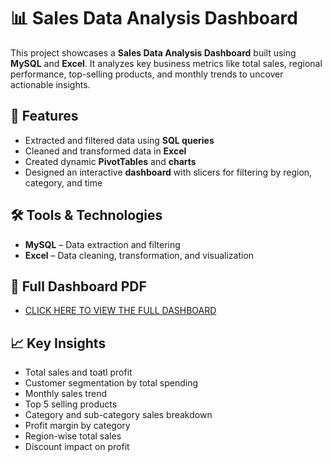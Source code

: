 # 📊 Sales Data Analysis Dashboard

This project showcases a **Sales Data Analysis Dashboard** built using **MySQL** and **Excel**. It analyzes key business metrics like total sales, regional performance, top-selling products, and monthly trends to uncover actionable insights.

## 🚀 Features
- Extracted and filtered data using **SQL queries**
- Cleaned and transformed data in **Excel**
- Created dynamic **PivotTables** and **charts**
- Designed an interactive **dashboard** with slicers for filtering by region, category, and time

## 🛠 Tools & Technologies
- **MySQL** – Data extraction and filtering
- **Excel** – Data cleaning, transformation, and visualization

## 📄 Full Dashboard PDF
- [CLICK HERE TO VIEW THE FULL DASHBOARD](sales_dashboard.pdf)

## 📈 Key Insights
- Total sales and toatl profit
- Customer segmentation by total spending
- Monthly sales trend
- Top 5 selling products
- Category and sub-category sales breakdown
- Profit margin by category
- Region-wise total sales
- Discount impact on profit
